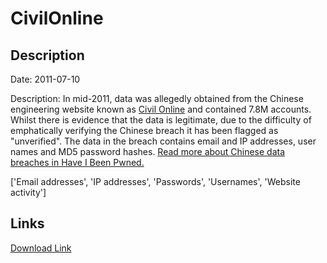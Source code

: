 # CivilOnline

## Description

Date: 2011-07-10

Description:
In mid-2011, data was allegedly obtained from the Chinese engineering website known as <a href="http://www.co188.com/" target="_blank" rel="noopener">Civil Online</a> and contained 7.8M accounts. Whilst there is evidence that the data is legitimate, due to the difficulty of emphatically verifying the Chinese breach it has been flagged as &quot;unverified&quot;. The data in the breach contains email and IP addresses, user names and MD5 password hashes. <a href="https://www.troyhunt.com/handling-chinese-data-breaches-in-have-i-been-pwned/" target="_blank" rel="noopener">Read more about Chinese data breaches in Have I Been Pwned.</a>


['Email addresses', 'IP addresses', 'Passwords', 'Usernames', 'Website activity']

## Links

[Download Link](https://link-to.net/1229997/487.48865680780006/dynamic/?r=Y28xODguY29t)